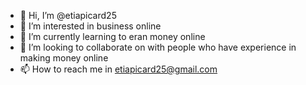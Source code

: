 - 👋 Hi, I’m @etiapicard25
- 👀 I’m interested in business online
- 🌱 I’m currently learning to eran money online
- 💞️ I’m looking to collaborate on with people who have experience in making money online
- 📫 How to reach me in etiapicard25@gmail.com

<!---
etiapicard25/etiapicard25 is a ✨ special ✨ repository because its `README.md` (this file) appears on your GitHub profile.
You can click the Preview link to take a look at your changes.
--->
